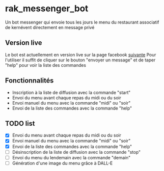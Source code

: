# rak_messenger_bot

Un bot messenger qui envoie tous les jours le menu du restaurant associatif de kernévent directement en message privé

## Version live

Le bot est actuellement en version live sur la page facebook [suivante](https://www.facebook.com/profile.php?id=61558241791409)
Pour l'utiliser il suffit de cliquer sur le bouton "envoyer un message" et de taper "help" pour voir la liste des commandes

## Fonctionnalités

- Inscription à la liste de diffusion avec la commande "start"
- Envoi du menu avant chaque repas du midi ou du soir
- Envoi manuel du menu avec la commande "midi" ou "soir"
- Envoi de la liste des commandes avec la commande "help"

## TODO list

- [x] Envoi du menu avant chaque repas du midi ou du soir
- [x] Envoi manuel du menu avec la commande "midi" ou "soir"
- [x] Envoi de la liste des commandes avec la commande "help"
- [ ] Désinscription de la liste de diffusion avec la commande "stop"
- [ ] Envoi du menu du lendemain avec la commande "demain"
- [ ] Génération d'une image du menu grâce à DALL-E
